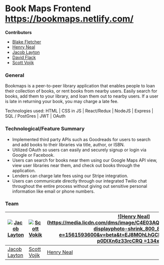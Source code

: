 # Book Maps Frontend https://bookmaps.netlify.com/

**Contributors**

- [Blake Fletcher](https://github.com/blkfltchr)
- [Henry Neal](https://github.com/henron1)
- [Jacob Layton](https://github.com/JacobLayton)
- [David Flack](https://github.com/Zooheck)
- [Scott Vojik](https://github.com/sk-vojik)

### General

Bookmaps is a peer-to-peer library application that enables people to loan their collection of books, or rent books from nearby users. Easily search for books, add them to your library, and loan them out to nearby users. If a user is late in returning your book, you may charge a late fee.

Technologies used: HTML | CSS in JS | React/Redux | NodeJS | Express | SQL / PostGres | JWT | OAuth

### Technological/Feature Summary

- Implemented third party APIs such as Goodreads for users to search and add books to their libraries via title, author, or ISBN.
- Utilized OAuth so users can easily and securely signup or login via Google or Facebook.
- Users can search for books near them using our Google Maps API view, view user libraries near them, and check out books through the application.
- Lenders can charge late fees using our Stripe integration.
- Users can communicate directly through our integrated Twilio chat throughout the entire process without giving out sensitive personal information like email or phone numbers.

### Team

| [![Jacob Layton](https://avatars0.githubusercontent.com/u/37566312?s=460&v=4)](https://github.com/JacobLayton) | [![Scott Vokik](https://avatars2.githubusercontent.com/u/42751802?s=460&v=4)](https://github.com/sk-vojik) | [![Henry Neal](https://media.licdn.com/dms/image/C4E03AQGWcgcV6Q5_Dw/profile-displayphoto-shrink_800_800/0?e=1561593600&v=beta&t=EJ8MOhLhGCFf-sjxvYgM4t0TptR-p0DlXn6z33rcCRQ =134x134)](https://github.com/henron1) | [![Blake Fletcher](https://avatars3.githubusercontent.com/u/27979651?s=400&v=4)](https://github.com/blkfltchr) | [![David Flack](https://media.licdn.com/dms/image/C5603AQGnOSz0Yq14ww/profile-displayphoto-shrink_800_800/0?e=1561593600&v=beta&t=ORmPXWAmZYH-Z3Pt2Y8i2W-OIUzraA-jPa5tF7nkUhc =134x134)](https://github.com/Zooheck) |
| -------------------------------------------------------------------------------------------------------------- | ---------------------------------------------------------------------------------------------------------- | ------------------------------------------------------------------------------------------------------------------------------------------------------------------------------------------------------------------- | -------------------------------------------------------------------------------------------------------------- | -------------------------------------------------------------------------------------------------------------------------------------------------------------------------------------------------------------------- |
| [Jacob Layton](https://github.com/JacobLayton)                                                                 | [Scott Vojik](https://github.com/sk-vojik)                                                                 | [Henry Neal](https://github.com/henron1)                                                                                                                                                                            | [Blake Fletcher](https://github.com/blkfltchr)                                                                 | [David Flack](https://github.com/Zooheck)                                                                                                                                                                            |
